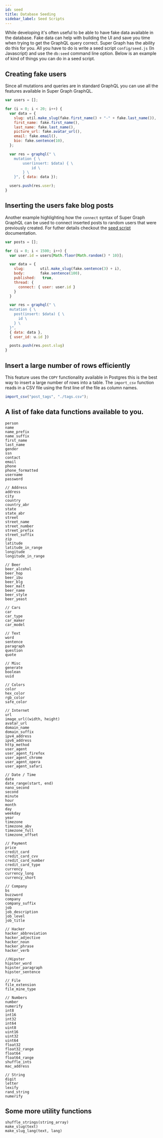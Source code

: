 ```yaml
---
id: seed
title: Database Seeding
sidebar_label: Seed Scripts
---
```


While developing it's often useful to be able to have fake data available in the database. Fake data can help with building the UI and save you time when trying to get the GraphQL query correct. Super Graph has the ability do this for you. All you have to do is write a seed script `config/seed.js` (In Javascript) and use the `db:seed` command line option. Below is an example of kind of things you can do in a seed script.

## Creating fake users

Since all mutations and queries are in standard GraphQL you can use all the features available in Super Graph GraphQL.

```javascript
var users = [];

for (i = 0; i < 20; i++) {
  var data = {
    slug: util.make_slug(fake.first_name() + "-" + fake.last_name()),
    first_name: fake.first_name(),
    last_name: fake.last_name(),
    picture_url: fake.avatar_url(),
    email: fake.email(),
    bio: fake.sentence(10),
  };

  var res = graphql(" \
	mutation { \
		user(insert: $data) { \
			id \
		} \
	}", { data: data });

  users.push(res.user);
}
```

## Inserting the users fake blog posts

Another example highlighting how the `connect` syntax of Super Graph GraphQL can be used to connect inserted posts
to random users that were previously created. For futher details checkout the [seed script](/seed) documentation.

```javascript
var posts = [];

for (i = 0; i < 1500; i++) {
  var user.id = users[Math.floor(Math.random() * 10)];

  var data = {
    slug:       util.make_slug(fake.sentence(3) + i),
    body:       fake.sentence(100),
    published:   true,
    thread: {
      connect: { user: user.id }
    }
  }

  var res = graphql(" \
  mutation { \
    post(insert: $data) { \
      id \
    } \
  }",
  { data: data },
  { user_id: u.id })

  posts.push(res.post.slug)
}
```

## Insert a large number of rows efficiently

This feature uses the `COPY` functionality available in Postgres this is the best way to
insert a large number of rows into a table. The `import_csv` function reads in a CSV file using the first
line of the file as column names.

```javascript
import_csv("post_tags", "./tags.csv");
```

## A list of fake data functions available to you.

```
person
name
name_prefix
name_suffix
first_name
last_name
gender
ssn
contact
email
phone
phone_formatted
username
password

// Address
address
city
country
country_abr
state
state_abr
street
street_name
street_number
street_prefix
street_suffix
zip
latitude
latitude_in_range
longitude
longitude_in_range

// Beer
beer_alcohol
beer_hop
beer_ibu
beer_blg
beer_malt
beer_name
beer_style
beer_yeast

// Cars
car
car_type
car_maker
car_model

// Text
word
sentence
paragraph
question
quote

// Misc
generate
boolean
uuid

// Colors
color
hex_color
rgb_color
safe_color

// Internet
url
image_url((width, height)
avatar_url
domain_name
domain_suffix
ipv4_address
ipv6_address
http_method
user_agent
user_agent_firefox
user_agent_chrome
user_agent_opera
user_agent_safari

// Date / Time
date
date_range(start, end)
nano_second
second
minute
hour
month
day
weekday
year
timezone
timezone_abv
timezone_full
timezone_offset

// Payment
price
credit_card
credit_card_cvv
credit_card_number
credit_card_type
currency
currency_long
currency_short

// Company
bs
buzzword
company
company_suffix
job
job_description
job_level
job_title

// Hacker
hacker_abbreviation
hacker_adjective
hacker_noun
hacker_phrase
hacker_verb

//Hipster
hipster_word
hipster_paragraph
hipster_sentence

// File
file_extension
file_mine_type

// Numbers
number
numerify
int8
int16
int32
int64
uint8
uint16
uint32
uint64
float32
float32_range
float64
float64_range
shuffle_ints
mac_address

// String
digit
letter
lexify
rand_string
numerify
```

## Some more utility functions

```
shuffle_strings(string_array)
make_slug(text)
make_slug_lang(text, lang)
```
